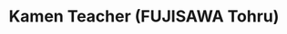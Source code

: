 --- 
title: "Kamen Teacher (FUJISAWA Tohru)"
publishdate: "2019-5-16T16:48:46+02:00"
src: "https://365manga.net/manga/kamen-teacher-fujisawa-tohru"
image: "https://data.365manga.net/images/thumbnails/19317-kamen-teacher-fujisawa-tohru.jpg"
description: "Kyokuran is a public high school with 80% delinquents. Araki Gota and Kamen Teacher are new teachers that have been hired to solve the problems in their own specific ways. From Baka-Updates: This man's name is Gota Araki. Today he begins working as a teacher at Kyokuran High School in the city of Tachibana. His hobbies are fitness and clipping pictures from adult magazines. But another man has been sent…"
---